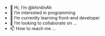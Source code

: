 - 👋 Hi, I’m @khirdinAh
- 👀 I’m interested in programming
- 🌱 I’m currently learning front-end developer
- 💞️ I’m looking to collaborate on ...
- 📫 How to reach me ...

<!---
khirdinAh/khirdinAh is a ✨ special ✨ repository because its `README.md` (this file) appears on your GitHub profile.
You can click the Preview link to take a look at your changes.
--->
